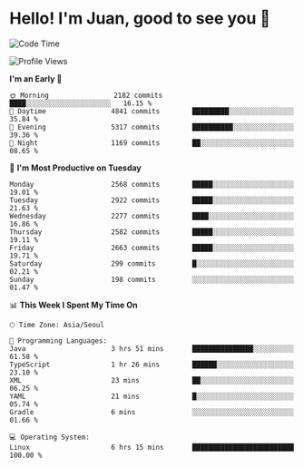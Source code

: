 # Hello! I'm Juan, good to see you 👋

<!--
**Y-k-Y/Y-k-Y** is a ✨ _special_ ✨ repository because its `README.md` (this file) appears on your GitHub profile.

Here are some ideas to get you started:

- 🔭 I’m currently working on ...
- 🌱 I’m currently learning ...
- 👯 I’m looking to collaborate on ...
- 🤔 I’m looking for help with ...
- 💬 Ask me about ...
- 📫 How to reach me: ...
- 😄 Pronouns: ...
- ⚡ Fun fact: ...
-->
<!--
![Profile views](https://gpvc.arturio.dev/Y-k-Y)

[![Omid Nikrah StackOverflow](https://github-readme-stackoverflow.vercel.app/?userID=9517076)](https://stackoverflow.com/users/9517076/i-have-10-fingers)
-->

<!--START_SECTION:waka-->
![Code Time](http://img.shields.io/badge/Code%20Time-1%2C727%20hrs%2031%20mins-blue)

![Profile Views](http://img.shields.io/badge/Profile%20Views-0-blue)

**I'm an Early 🐤** 

```text
🌞 Morning                2182 commits        ████░░░░░░░░░░░░░░░░░░░░░   16.15 % 
🌆 Daytime                4841 commits        █████████░░░░░░░░░░░░░░░░   35.84 % 
🌃 Evening                5317 commits        ██████████░░░░░░░░░░░░░░░   39.36 % 
🌙 Night                  1169 commits        ██░░░░░░░░░░░░░░░░░░░░░░░   08.65 % 
```
📅 **I'm Most Productive on Tuesday** 

```text
Monday                   2568 commits        █████░░░░░░░░░░░░░░░░░░░░   19.01 % 
Tuesday                  2922 commits        █████░░░░░░░░░░░░░░░░░░░░   21.63 % 
Wednesday                2277 commits        ████░░░░░░░░░░░░░░░░░░░░░   16.86 % 
Thursday                 2582 commits        █████░░░░░░░░░░░░░░░░░░░░   19.11 % 
Friday                   2663 commits        █████░░░░░░░░░░░░░░░░░░░░   19.71 % 
Saturday                 299 commits         █░░░░░░░░░░░░░░░░░░░░░░░░   02.21 % 
Sunday                   198 commits         ░░░░░░░░░░░░░░░░░░░░░░░░░   01.47 % 
```


📊 **This Week I Spent My Time On** 

```text
🕑︎ Time Zone: Asia/Seoul

💬 Programming Languages: 
Java                     3 hrs 51 mins       ███████████████░░░░░░░░░░   61.58 % 
TypeScript               1 hr 26 mins        ██████░░░░░░░░░░░░░░░░░░░   23.10 % 
XML                      23 mins             ██░░░░░░░░░░░░░░░░░░░░░░░   06.25 % 
YAML                     21 mins             █░░░░░░░░░░░░░░░░░░░░░░░░   05.74 % 
Gradle                   6 mins              ░░░░░░░░░░░░░░░░░░░░░░░░░   01.66 % 

💻 Operating System: 
Linux                    6 hrs 15 mins       █████████████████████████   100.00 % 
```


<!--END_SECTION:waka-->
